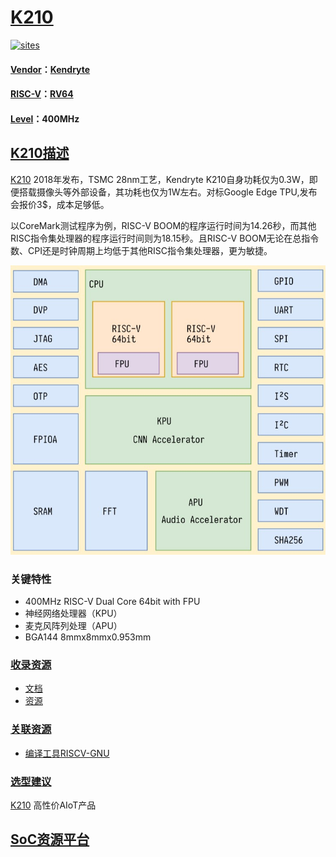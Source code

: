 ﻿# [K210](https://github.com/sochub/K210)

[![sites](http://182.61.61.133/link/resources/SoC.png)](https://stop.stops.top) 

#### [Vendor](https://github.com/sochub/Vendor)：[Kendryte](https://kendryte.com/) 
#### [RISC-V](https://github.com/sochub/RISC-V)：[RV64](https://github.com/sochub/RV64) 
#### [Level](https://github.com/sochub/Level)：400MHz

## [K210描述](https://github.com/sochub/K210/wiki) 

[K210](https://github.com/sochub/K210) 2018年发布，TSMC 28nm工艺，Kendryte K210自身功耗仅为0.3W，即便搭载摄像头等外部设备，其功耗也仅为1W左右。对标Google Edge TPU,发布会报价3$，成本足够低。

以CoreMark测试程序为例，RISC-V BOOM的程序运行时间为14.26秒，而其他RISC指令集处理器的程序运行时间则为18.15秒。且RISC-V BOOM无论在总指令数、CPI还是时钟周期上均低于其他RISC指令集处理器，更为敏捷。

[![sites](docs/K210.jpg)](https://kendryte.com/) 

### 关键特性

* 400MHz RISC-V Dual Core 64bit with FPU
* 神经网络处理器（KPU）
* 麦克风阵列处理（APU）
* BGA144 8mmx8mmx0.953mm

### [收录资源](https://github.com/sochub/K210)

* [文档](docs/)
* [资源](src/)

### [关联资源](https://github.com/sochub)

* [编译工具RISCV-GNU](https://github.com/sochub/RISCV-GNU)

### [选型建议](https://github.com/sochub)

[K210](https://github.com/sochub/K210) 高性价AIoT产品

##  [SoC资源平台](http://www.qitas.cn)  
